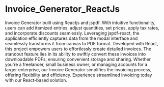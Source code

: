 # Invoice_Generator_ReactJs
Invoice Generator built using Reactjs and jspdf. With intuitive functionality, users can add itemized entries, adjust quantities, set prices, apply tax rates, and incorporate discounts seamlessly. Leveraging jspdf-react, the application efficiently captures data from the modal interface and seamlessly transforms it from canvas to PDF format. Developed with React, this project empowers users to effortlessly create detailed invoices. The standout feature lies in its ability to swiftly convert these invoices into downloadable PDFs, ensuring convenient storage and sharing. Whether you're a freelancer, small business owner, or managing accounts for a larger enterprise, our Invoice Generator simplifies the invoicing process, offering flexibility and efficiency. Experience streamlined invoicing today with our React-based solution.
